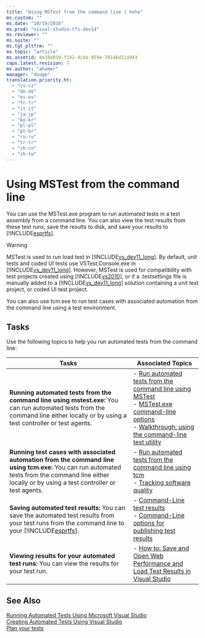 ```yaml
---
title: "Using MSTest from the command line | hehe"
ms.custom: ""
ms.date: "10/19/2016"
ms.prod: "visual-studio-tfs-dev14"
ms.reviewer: ""
ms.suite: ""
ms.tgt_pltfrm: ""
ms.topic: "article"
ms.assetid: da19a039-f142-4c4a-959e-70146d11a943
caps.latest.revision: 7
ms.author: "ahomer"
manager: "douge"
translation.priority.ht: 
  - "cs-cz"
  - "de-de"
  - "es-es"
  - "fr-fr"
  - "it-it"
  - "ja-jp"
  - "ko-kr"
  - "pl-pl"
  - "pt-br"
  - "ru-ru"
  - "tr-tr"
  - "zh-cn"
  - "zh-tw"
---
```

# Using MSTest from the command line
You can use the MSTest.exe program to run automated tests in a test assembly from a command line. You can also view the test results from these test runs, save the results to disk, and save your results to [!INCLUDE[esprtfs](../code-quality/includes/esprtfs_md.md)].  
  
> [!WARNING]
>  MSTest is used to run load test in [!INCLUDE[vs_dev11_long](../code-quality/includes/vs_dev11_long_md.md)]. By default, unit tests and coded UI tests use VSTest.Console.exe in [!INCLUDE[vs_dev11_long](../code-quality/includes/vs_dev11_long_md.md)]. However, MSTest is used for compatibility with test projects created using [!INCLUDE[vs2010](../code-quality/includes/vs2010_md.md)], or if a .testsettings file is manually added to a [!INCLUDE[vs_dev11_long](../code-quality/includes/vs_dev11_long_md.md)] solution containing a unit test project, or coded UI test project.  
  
 You can also use tcm.exe to run test cases with associated automation from the command line using a test environment.  
  
## Tasks  
 Use the following topics to help you run automated tests from the command line:  
  
|Tasks|Associated Topics|  
|-----------|-----------------------|  
|**Running automated tests from the command line using mstest.exe:** You can run automated tests from the command line either locally or by using a test controller or test agents.|-   [Run automated tests from the command line using MSTest](../test/run-automated-tests-from-the-command-line-using-mstest.md)<br />-   [MSTest.exe command-line options](../test/mstest.exe-command-line-options.md)<br />-   [Walkthrough: using the command-line test utility](../test/walkthrough--using-the-command-line-test-utility.md)|  
|**Running test cases with associated automation from the command line using tcm.exe:** You can run automated tests from the command line either locally or by using a test controller or test agents.|-   [Run automated tests from the command line using tcm](../test/run-automated-tests-from-the-command-line-using-tcm.md)<br />-   [Tracking software quality](../test/tracking-software-quality.md)|  
|**Saving automated test results:** You can save the automated test results from your test runs from the command line to your [!INCLUDE[esprtfs](../code-quality/includes/esprtfs_md.md)].|-   [Command-Line test results](../test/command-line-test-results.md)<br />-   [Command-Line options for publishing test results](../test/command-line-options-for-publishing-test-results.md)|  
|**Viewing results for your automated test runs:** You can view the results for your test run.|-   [How to: Save and Open Web Performance and Load Test Results in Visual Studio](../test/how-to--save-and-open-web-performance-and-load-test-results-in-visual-studio.md)|  
  
## See Also  
 [Running Automated Tests Using Microsoft Visual Studio](../test/running-automated-tests-using-microsoft-visual-studio.md)   
 [Creating Automated Tests Using Visual Studio](../test/creating-automated-tests-using-visual-studio.md)   
 [Plan your tests](../test/planning-manual-tests-using-the-web-portal.md)